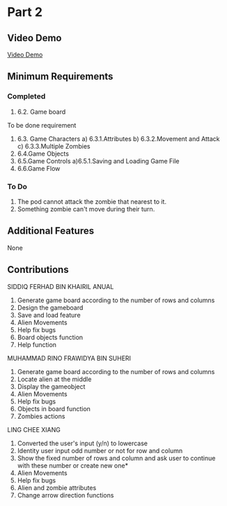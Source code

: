 # Part 2

## Video Demo

[Video Demo](https://youtu.be/2Yp9cdy-eII)

## Minimum Requirements

### Completed

1) 6.2. Game board

To be done requirement
1) 6.3. Game Characters
    a) 6.3.1.Attributes
    b) 6.3.2.Movement and Attack
    c) 6.3.3.Multiple Zombies
2) 6.4.Game Objects
3) 6.5.Game Controls
    a)6.5.1.Saving and Loading Game File
4) 6.6.Game Flow

### To Do

1) The pod cannot attack the zombie that nearest to it.
2) Something zombie can't move during their turn.

## Additional Features

None

## Contributions

SIDDIQ FERHAD BIN KHAIRIL ANUAL

1. Generate game board according to the number of rows and columns
2. Design the gameboard
3. Save and load feature
4. Alien Movements
5. Help fix bugs
6. Board objects function
7. Help function

MUHAMMAD RINO FRAWIDYA BIN SUHERI

1. Generate game board according to the number of rows and columns
2. Locate alien at the middle
3. Display the gameobject
4. Alien Movements
5. Help fix bugs
6. Objects in board function
7. Zombies actions

LING CHEE XIANG

1. Converted the user's input (y/n) to lowercase
2. Identity user input odd number or not for row and column
3. Show the fixed number of rows and column and ask user to continue with these number or create new one*
4. Alien Movements
5. Help fix bugs
6. Alien and zombie attributes
7. Change arrow direction functions
